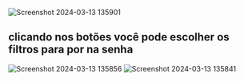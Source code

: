 ![Screenshot 2024-03-13 135901](https://github.com/Alexandre-Konrath/Gerador-Senha/assets/160286787/07dac997-9225-4e32-9a27-3cf2be19f76b)
## clicando nos botões você pode escolher os filtros para por na senha
![Screenshot 2024-03-13 135856](https://github.com/Alexandre-Konrath/Gerador-Senha/assets/160286787/69e119f7-6256-4591-8406-0bcbffa2c858)
![Screenshot 2024-03-13 135841](https://github.com/Alexandre-Konrath/Gerador-Senha/assets/160286787/333f4cfc-6591-48e5-819c-7754c304e8fb)
